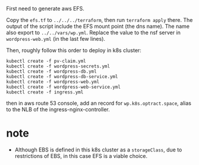 First need to generate aws EFS.

Copy the `efs.tf` to `../../../terraform`, then run `terraform apply` there.  The output
of the script include the EFS mount point (the dns name). The name also export to
`../../vars/wp.yml`. Replace the value to the nsf server in `wordpress-web.yml` (in the
last few lines).

Then, roughly follow this order to deploy in k8s cluster:
```
kubectl create -f pv-claim.yml
kubectl create -f wordpress-secrets.yml
kubectl create -f wordpress-db.yml
kubectl create -f wordpress-db-service.yml 
kubectl create -f wordpress-web.yml
kubectl create -f wordpress-web-service.yml
kubectl create -f ingress.yml
```

then in aws route 53 console, add an record for `wp.k8s.optract.space`, alias to the NLB
of the ingress-nginx-controller.

# note
* Although EBS is defined in this k8s cluster as a `storageClass`, due to restrictions of
  EBS, in this case EFS is a viable choice.
